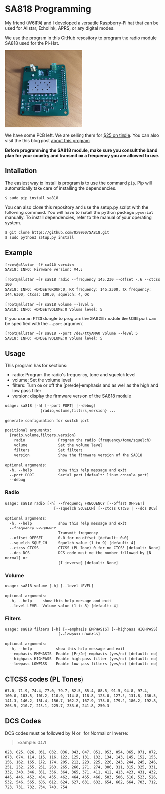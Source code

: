 # SA818 Programming

My friend (W6IPA) and I developed a versatile Raspberry-Pi hat that
can be used for Allstar, Echolink, APRS, or any digital modes.

We use the program in this GitHub repository to program the radio
module SA818 used for the Pi-Hat.

<img src="docs/IMG_0716.JPG" width="250" height="250" />

We have some PCB left. We are selling them for [$25 on tindie][1].
You can also visit the this blog post [about this program][2]

**Before programming the SA818 module, make sure you consult the band
plan for your country and transmit on a frequency you are allowed to
use.**

## Intallation

The easiest way to install is program is to use the command `pip`. Pip
will automatically take care of installing the dependencies.

```
$ sudo pip install sa818
```

You can also clone this repository and use the setup.py script with
the following command. You will have to install the python package
`pyserial` manually. To install dependencies, refer to the manual of
your operating system.

```
$ git clone https://github.com/0x9900/SA818.git
$ sudo python3 setup.py install
```

## Example

```
[root@allstar ~]# sa818 version
SA818: INFO: Firmware version: V4.2

[root@allstar ~]# sa818 radio --frequency 145.230 --offset -.6 --ctcss 100
SA818: INFO: +DMOSETGROUP:0, RX frequency: 145.2300, TX frequency: 144.6300, ctcss: 100.0, squelch: 4, OK

[root@allstar ~]# sa818 volume --level 5
SA818: INFO: +DMOSETVOLUME:0 Volume level: 5
```

If you use an FTDI dongle to program the SA828 module the USB port can
be specified with the `--port` argument

```
[root@allstar ~]# sa818 --port /dev/ttyAMA0 volume --level 5
SA818: INFO: +DMOSETVOLUME:0 Volume level: 5
```

## Usage

This program has for sections:

 - radio: Program the radio's frequency, tone and squelch level
 - volume: Set the volume level
 - filters: Turn on or off the [pre/de]-emphasis and as well as the high and low pass filter
 - version: display the firmware version of the SA818 module

```
usage: sa818 [-h] [--port PORT] [--debug]
                {radio,volume,filters,version} ...

generate configuration for switch port

positional arguments:
  {radio,volume,filters,version}
    radio               Program the radio (frequency/tome/squelch)
    volume              Set the volume level
    filters             Set filters
    version             Show the firmware version of the SA818

optional arguments:
  -h, --help            show this help message and exit
  --port PORT           Serial port [default: linux console port]
  --debug
```

### Radio

```
usage: sa818 radio [-h] --frequency FREQUENCY [--offset OFFSET]
                      [--squelch SQUELCH] [--ctcss CTCSS | --dcs DCS]

optional arguments:
  -h, --help            show this help message and exit
  --frequency FREQUENCY
                        Transmit frequency
  --offset OFFSET       0.0 for no offset [default: 0.0]
  --squelch SQUELCH     Squelch value (1 to 9) [default: 4]
  --ctcss CTCSS         CTCSS (PL Tone) 0 for no CTCSS [default: None]
  --dcs DCS             DCS code must me the number followed by [N normal] or
                        [I inverse] [default: None]
```

### Volume

```
usage: sa818 volume [-h] [--level LEVEL]

optional arguments:
  -h, --help     show this help message and exit
  --level LEVEL  Volume value (1 to 8) [default: 4]
```

### Filters

```
usage: sa818 filters [-h] [--emphasis EMPHASIS] [--highpass HIGHPASS]
                        [--lowpass LOWPASS]

optional arguments:
  -h, --help           show this help message and exit
  --emphasis EMPHASIS  Enable [Pr/De]-emphasis (yes/no) [default: no]
  --highpass HIGHPASS  Enable high pass filter (yes/no) [default: no]
  --lowpass LOWPASS    Enable low pass filters (yes/no) [default: no]
```

## CTCSS codes (PL Tones)

```
67.0, 71.9, 74.4, 77.0, 79.7, 82.5, 85.4, 88.5, 91.5, 94.8, 97.4,
100.0, 103.5, 107.2, 110.9, 114.8, 118.8, 123.0, 127.3, 131.8, 136.5,
141.3, 146.2, 151.4, 156.7, 162.2, 167.9, 173.8, 179.9, 186.2, 192.8,
203.5, 210.7, 218.1, 225.7, 233.6, 241.8, 250.3
```

## DCS Codes

DCS codes must be followed by N or I for Normal or Inverse:
> Example: 047I

```
023, 025, 026, 031, 032, 036, 043, 047, 051, 053, 054, 065, 071, 072,
073, 074, 114, 115, 116, 122, 125, 131, 132, 134, 143, 145, 152, 155,
156, 162, 165, 172, 174, 205, 212, 223, 225, 226, 243, 244, 245, 246,
251, 252, 255, 261, 263, 265, 266, 271, 274, 306, 311, 315, 325, 331,
332, 343, 346, 351, 356, 364, 365, 371, 411, 412, 413, 423, 431, 432,
445, 446, 452, 454, 455, 462, 464, 465, 466, 503, 506, 516, 523, 526,
532, 546, 565, 606, 612, 624, 627, 631, 632, 654, 662, 664, 703, 712,
723, 731, 732, 734, 743, 754
```


[1]: https://www.tindie.com/products/w6ipa/radio-interface-module-pirim-for-raspberry-pi/
[2]: https://0x9900.com/programming-the-radio-module-sa818/
